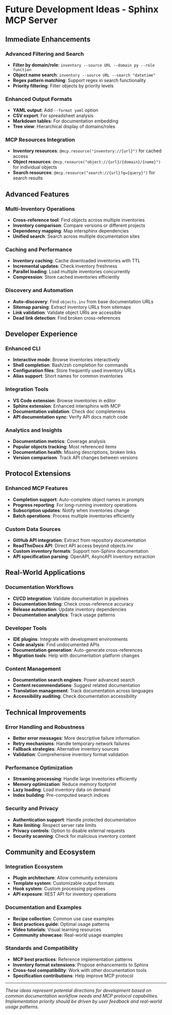 # Future Development Ideas - Sphinx MCP Server

## Immediate Enhancements

### Advanced Filtering and Search
- **Filter by domain/role**: `inventory --source URL --domain py --role function`
- **Object name search**: `inventory --source URL --search "datetime"`
- **Regex pattern matching**: Support regex in search functionality
- **Priority filtering**: Filter objects by priority levels

### Enhanced Output Formats
- **YAML output**: Add `--format yaml` option
- **CSV export**: For spreadsheet analysis
- **Markdown tables**: For documentation embedding
- **Tree view**: Hierarchical display of domains/roles

### MCP Resources Integration
- **Inventory resources**: `@mcp.resource("inventory://{url}")` for cached access
- **Object resources**: `@mcp.resource("object://{url}/{domain}/{name}")` for individual objects
- **Search resources**: `@mcp.resource("search://{url}?q={query}")` for search results

## Advanced Features

### Multi-Inventory Operations
- **Cross-reference tool**: Find objects across multiple inventories
- **Inventory comparison**: Compare versions or different projects
- **Dependency mapping**: Map intersphinx dependencies
- **Unified search**: Search across multiple documentation sites

### Caching and Performance
- **Inventory caching**: Cache downloaded inventories with TTL
- **Incremental updates**: Check inventory freshness
- **Parallel loading**: Load multiple inventories concurrently
- **Compression**: Store cached inventories efficiently

### Discovery and Automation
- **Auto-discovery**: Find `objects.inv` from base documentation URLs
- **Sitemap parsing**: Extract inventory URLs from sitemaps
- **Link validation**: Validate object URIs are accessible
- **Dead link detection**: Find broken cross-references

## Developer Experience

### Enhanced CLI
- **Interactive mode**: Browse inventories interactively
- **Shell completion**: Bash/zsh completion for commands
- **Configuration files**: Store frequently used inventory URLs
- **Alias support**: Short names for common inventories

### Integration Tools
- **VS Code extension**: Browse inventories in editor
- **Sphinx extension**: Enhanced intersphinx with MCP
- **Documentation validation**: Check doc completeness
- **API documentation sync**: Verify API docs match code

### Analytics and Insights
- **Documentation metrics**: Coverage analysis
- **Popular objects tracking**: Most referenced items
- **Documentation health**: Missing descriptions, broken links
- **Version comparison**: Track API changes between versions

## Protocol Extensions

### Enhanced MCP Features
- **Completion support**: Auto-complete object names in prompts
- **Progress reporting**: For long-running inventory operations
- **Subscription updates**: Notify when inventories change
- **Batch operations**: Process multiple inventories efficiently

### Custom Data Sources
- **GitHub API integration**: Extract from repository documentation
- **ReadTheDocs API**: Direct API access beyond objects.inv
- **Custom inventory formats**: Support non-Sphinx documentation
- **API specification parsing**: OpenAPI, AsyncAPI inventory extraction

## Real-World Applications

### Documentation Workflows
- **CI/CD integration**: Validate documentation in pipelines
- **Documentation linting**: Check cross-reference accuracy
- **Release automation**: Update inventory dependencies
- **Documentation analytics**: Track usage patterns

### Developer Tools
- **IDE plugins**: Integrate with development environments
- **Code analysis**: Find undocumented APIs
- **Documentation generation**: Auto-generate cross-references
- **Migration tools**: Help with documentation platform changes

### Content Management
- **Documentation search engines**: Power advanced search
- **Content recommendations**: Suggest related documentation
- **Translation management**: Track documentation across languages
- **Accessibility auditing**: Check documentation accessibility

## Technical Improvements

### Error Handling and Robustness
- **Better error messages**: More descriptive failure information
- **Retry mechanisms**: Handle temporary network failures
- **Fallback strategies**: Alternative inventory sources
- **Validation**: Comprehensive inventory format validation

### Performance Optimization
- **Streaming processing**: Handle large inventories efficiently
- **Memory optimization**: Reduce memory footprint
- **Lazy loading**: Load inventory data on demand
- **Index building**: Pre-computed search indices

### Security and Privacy
- **Authentication support**: Handle protected documentation
- **Rate limiting**: Respect server rate limits
- **Privacy controls**: Option to disable external requests
- **Security scanning**: Check for malicious inventory content

## Community and Ecosystem

### Integration Ecosystem
- **Plugin architecture**: Allow community extensions
- **Template system**: Customizable output formats
- **Hook system**: Custom processing pipelines
- **API exposure**: REST API for inventory operations

### Documentation and Examples
- **Recipe collection**: Common use case examples
- **Best practices guide**: Optimal usage patterns
- **Video tutorials**: Visual learning resources
- **Community showcase**: Real-world usage examples

### Standards and Compatibility
- **MCP best practices**: Reference implementation patterns
- **Inventory format extensions**: Propose enhancements to Sphinx
- **Cross-tool compatibility**: Work with other documentation tools
- **Specification contributions**: Help improve MCP protocol

---

*These ideas represent potential directions for development based on common documentation workflow needs and MCP protocol capabilities. Implementation priority should be driven by user feedback and real-world usage patterns.*